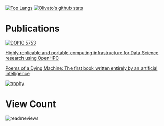 [![Top Langs](https://github-readme-stats.vercel.app/api/top-langs/?username=olivatooo&langs_count=10&layout=compact)](https://github.com/olivatooo/github-readme-stats)
[![Olivato's github stats](https://github-readme-stats.vercel.app/api?username=olivatooo)](https://github.com/olivatooo/github-readme-stats)

# Publications

[![DOI:10.5753](https://zenodo.org/badge/DOI/10.5753/kdmile.2020.11952.svg)](https://doi.org/10.5753/kdmile.2020.11952 )

[Highly replicable and portable computing infrastructure for Data Science research using OpenHPC](https://repositorio.ufscar.br/bitstream/handle/ufscar/14449/TCC_Olivato.pdf?sequence=1&isAllowed=y)

[Poems of a Dying Machine: The first book written entirely by an artificial intelligence](https://www.amazon.com.br/dp/B0B6HG9XC8)

[![trophy](https://github-profile-trophy.vercel.app/?username=olivatooo&theme=gruvbox)](https://github.com/olivatooo/github-profile-trophy)

# View Count

<img src='https://count.getloli.com/get/@olivatooo?theme=moebooru' alt='readmeviews'>

